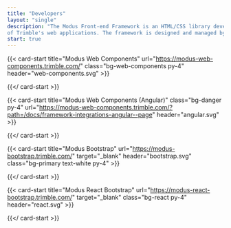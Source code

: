 ```yaml
---
title: "Developers"
layout: "single"
description: "The Modus Front-end Framework is an HTML/CSS library developed as a common, open source platform for all
of Trimble's web applications. The framework is designed and managed by the Trimble UX Council."
start: true
---
```


<style>
.card-header img {
  filter: none !important;
}
</style>

<div class="row">

{{< card-start title="Modus Web Components" url="https://modus-web-components.trimble.com/" class="bg-web-components py-4" header="web-components.svg" >}}

{{</ card-start >}}

{{< card-start title="Modus Web Components (Angular)" class="bg-danger py-4" url="https://modus-web-components.trimble.com/?path=/docs/framework-integrations-angular--page" header="angular.svg" >}}

{{</ card-start >}}

</div>

<div class="row">

{{< card-start title="Modus Bootstrap" url="https://modus-bootstrap.trimble.com/" target="_blank" header="bootstrap.svg" class="bg-primary text-white py-4" >}}

{{</ card-start >}}

{{< card-start title="Modus React Bootstrap" url="https://modus-react-bootstrap.trimble.com/" target="_blank" class="bg-react py-4" header="react.svg" >}}

{{</ card-start >}}

</div>

